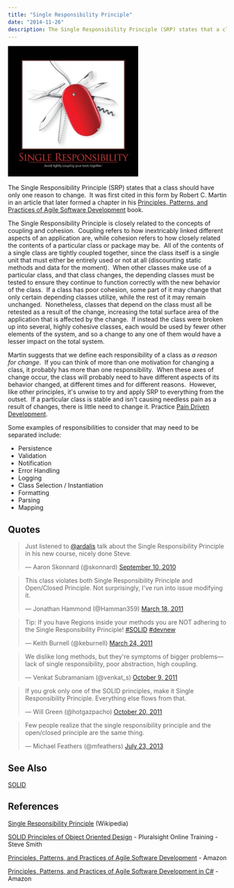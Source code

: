 ```yaml
---
title: "Single Responsibility Principle"
date: "2014-11-26"
description: The Single Responsibility Principle (SRP) states that a class should have only one reason to change.
---
```


![SingleResponsibility](images/SingleResponsibility-300x300.jpg)

The Single Responsibility Principle (SRP) states that a class should have only one reason to change.  It was first cited in this form by Robert C. Martin in an article that later formed a chapter in his [Principles, Patterns, and Practices of Agile Software Development](http://amzn.to/1cu7La6) book.

The Single Responsibility Principle is closely related to the concepts of coupling and cohesion.  Coupling refers to how inextricably linked different aspects of an application are, while cohesion refers to how closely related the contents of a particular class or package may be.  All of the contents of a single class are tightly coupled together, since the class itself is a single unit that must either be entirely used or not at all (discounting static methods and data for the moment).  When other classes make use of a particular class, and that class changes, the depending classes must be tested to ensure they continue to function correctly with the new behavior of the class.  If a class has poor cohesion, some part of it may change that only certain depending classes utilize, while the rest of it may remain unchanged.  Nonetheless, classes that depend on the class must all be retested as a result of the change, increasing the total surface area of the application that is affected by the change.  If instead the class were broken up into several, highly cohesive classes, each would be used by fewer other elements of the system, and so a change to any one of them would have a lesser impact on the total system.

Martin suggests that we define each responsibility of a class as _a reason for change_.  If you can think of more than one motivation for changing a class, it probably has more than one responsibility.  When these axes of change occur, the class will probably need to have different aspects of its behavior changed, at different times and for different reasons.  However, like other principles, it's unwise to try and apply SRP to everything from the outset.  If a particular class is stable and isn't causing needless pain as a result of changes, there is little need to change it. Practice [Pain Driven Development](/Pain-Driven-Development).

Some examples of responsibilities to consider that may need to be separated include:

- Persistence
- Validation
- Notification
- Error Handling
- Logging
- Class Selection / Instantiation
- Formatting
- Parsing
- Mapping

## Quotes

<blockquote class="twitter-tweet" lang="en"><p>Just listened to <a href="https://twitter.com/ardalis">@ardalis</a> talk about the Single Responsibility Principle in his new course, nicely done Steve.</p>— Aaron Skonnard (@skonnard) <a href="https://twitter.com/skonnard/status/24126256458">September 10, 2010</a></blockquote>
<script async src="//platform.twitter.com/widgets.js" charset="utf-8"></script>

<blockquote class="twitter-tweet" lang="en"><p>This class violates both Single Responsibility Principle and Open/Closed Principle. Not surprisingly, I've run into issue modifying it.</p>— Jonathan Hammond (@Hamman359) <a href="https://twitter.com/Hamman359/status/48772493363781632">March 18, 2011</a></blockquote>
<script async src="//platform.twitter.com/widgets.js" charset="utf-8"></script>

<blockquote class="twitter-tweet" lang="en"><p>Tip: If you have Regions inside your methods you are NOT adhering to the Single Responsibility Principle! <a href="https://twitter.com/hashtag/SOLID?src=hash">#SOLID</a> <a href="https://twitter.com/hashtag/devnew?src=hash">#devnew</a></p>— Keith Burnell (@keburnell) <a href="https://twitter.com/keburnell/status/50898826168516608">March 24, 2011</a></blockquote>
<script async src="//platform.twitter.com/widgets.js" charset="utf-8"></script>

<blockquote class="twitter-tweet" lang="en"><p>We dislike long methods, but they're symptoms of bigger problems—lack of single responsibility, poor abstraction, high coupling.</p>— Venkat Subramaniam (@venkat_s) <a href="https://twitter.com/venkat_s/status/123038464332673024">October 9, 2011</a></blockquote>
<script async src="//platform.twitter.com/widgets.js" charset="utf-8"></script>

<blockquote class="twitter-tweet" lang="en"><p>If you grok only one of the SOLID principles, make it Single Responsibility Principle. Everything else flows from that.</p>— Will Green (@hotgazpacho) <a href="https://twitter.com/hotgazpacho/status/127000772847222785">October 20, 2011</a></blockquote>
<script async src="//platform.twitter.com/widgets.js" charset="utf-8"></script>

<blockquote class="twitter-tweet" lang="en"><p>Few people realize that the single responsibility principle and the open/closed principle are the same thing.</p>— Michael Feathers (@mfeathers) <a href="https://twitter.com/mfeathers/status/359703449920733184">July 23, 2013</a></blockquote>
<script async src="//platform.twitter.com/widgets.js" charset="utf-8"></script>

## See Also

[SOLID](http://deviq.com/solid)

## References

[Single Responsibility Principle](http://en.wikipedia.org/wiki/Single_responsibility_principle) (Wikipedia)

[SOLID Principles of Object Oriented Design](http://bit.ly/ydqXXN) - Pluralsight Online Training - Steve Smith

[Principles, Patterns, and Practices of Agile Software Development](http://amzn.to/1cu7La6) - Amazon

[Principles, Patterns, and Practices of Agile Software Development in C#](http://amzn.to/RiNdCs) - Amazon
